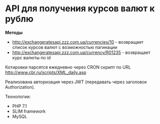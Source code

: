 # API для получения курсов валют к рублю

**Методы**
* http://exchangeratesapi.zzz.com.ua/currencies/10 - возвращает список курсов валют с возможностью пагинации
* http://exchangeratesapi.zzz.com.ua/currency/R01235 - возвращает курс валюты по id
	
Котировки парсятся ежедневно через CRON скрипт по URL http://www.cbr.ru/scripts/XML_daily.asp  

Реализована авторизация через JWT (передавать через заголовок Authorization).

Технологии:
* PHP 7.1
* SLIM framework
* MySQL
